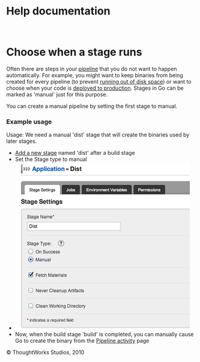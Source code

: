 Help documentation
==================

 

Choose when a stage runs<!-- {.collapsible-heading onclick="toggleCollapse($(this));"} -->
========================

Often there are steps in your [pipeline](../introduction/concepts_in_go.html) that you
do not want to happen automatically. For example, you might want to keep
binaries from being created for every pipeline (to prevent [running out
of disk space](admin_out_of_disk_space.html)) or want to choose when
your code is [deployed to production](rm_deploy_to_environment.html).
Stages in Go can be marked as 'manual' just for this purpose.

You can create a manual pipeline by setting the first stage to manual.

### Example usage<!-- {.collapsible-heading onclick="toggleCollapse($(this));"} -->

Usage: We need a manual 'dist' stage that will create the binaries used
by later stages.

-   [Add a new stage](admin_add_stage.html) named 'dist' after a build
    stage
-   Set the Stage type to manual
-   ![](../resources/images/cruise/dev/choose_when_stage_runs/1_add_approval_tag.png)
-   Now, when the build stage 'build' is completed, you can manually
    cause Go to create the binary from the [Pipeline
    activity](../navigations/pipeline_activity_page.html) page





© ThoughtWorks Studios, 2010

